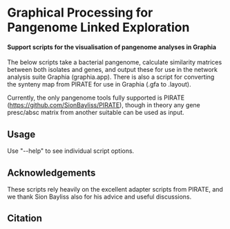 # Graphical Processing for Pangenome Linked Exploration

#### Support scripts for the visualisation of pangenome analyses in Graphia

The below scripts take a bacterial pangenome, calculate similarity matrices between both isolates and genes, and output these for use in the network analysis suite Graphia (graphia.app). 
There is also a script for converting the synteny map from PIRATE for use in Graphia (.gfa to .layout).

Currently, the only pangenome tools fully supported is PIRATE (https://github.com/SionBayliss/PIRATE), though in theory any gene presc/absc matrix from another suitable can be used as input.

## Usage
Use "--help" to see individual script options.

## Acknowledgements
These scripts rely heavily on the excellent adapter scripts from PIRATE, and we thank Sion Bayliss also for his advice and useful discussions.

## Citation
